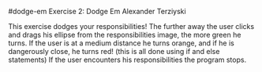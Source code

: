 #dodge-em
Exercise 2: Dodge Em
 Alexander Terziyski
 
 This exercise dodges your responsibilities!
 The further away the user clicks and drags his ellipse from the responsibilities image, the more green he turns.
 If the user is at a medium distance he turns orange, and if he is dangerously close, he turns red! (this is all done using if and else statements)
 If the user encounters his responsibilities the program stops.
